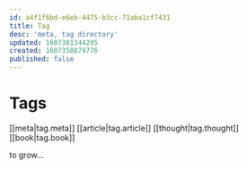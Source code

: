 ```yaml
---
id: a4f1f6bd-e6eb-4475-b3cc-71aba1cf7431
title: Tag
desc: 'meta, tag directory'
updated: 1607381344295
created: 1607358879776
published: false
---
```


# Tags

[[meta|tag.meta]]
[[article|tag.article]]
[[thought|tag.thought]]
[[book|tag.book]]

to grow...
